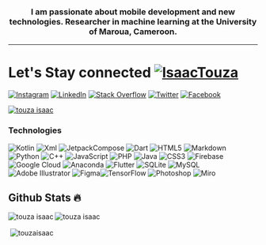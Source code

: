 
<h3 align="center">I am passionate about mobile development and new technologies. Researcher in machine learning at the University of Maroua, Cameroon.</h3>
<hr>

# Let's Stay connected <a href="https://twitter.com/IsaacTouza" target="blank"><img src="https://img.shields.io/twitter/follow/IsaacTouza?logo=twitter&style=for-the-badge" alt="IsaacTouza" /></a>

[![Instagram](https://img.shields.io/badge/Instagram-%23E4405F.svg?logo=Instagram&logoColor=white)](https://instagram.com/touzaisaac) [![LinkedIn](https://img.shields.io/badge/LinkedIn-%230077B5.svg?logo=linkedin&logoColor=white)](https://linkedin.com/in/touzaisaac) [![Stack Overflow](https://img.shields.io/badge/-Stackoverflow-FE7A16?logo=stack-overflow&logoColor=white)](https://stackoverflow.com/users/13624989/touza-isaac) [![Twitter](https://img.shields.io/badge/Twitter-%231DA1F2.svg?logo=Twitter&logoColor=white)](https://twitter.com/IsaacTouza) 
[![Facebook](https://img.shields.io/badge/Facebook-%231DA1F2.svg?logo=Facebook&logoColor=white)](https://facebook.com/touza.isaac) 


<p align="left"> <a href="https://github.com/ryo-ma/github-profile-trophy"><img src="https://github-profile-trophy.vercel.app/?username=touza-isaac&row=1&theme=darkhub&margin-w=15&no-bg=true" alt="touza isaac" /></a> </p>


<h3 align="left">Technologies</h3>

 ![Kotlin](https://img.shields.io/badge/kotlin-%23777BB4.svg?style=for-the-badge&logo=kotlin&logoColor=white) ![Xml](https://img.shields.io/badge/xml-%2300f.svg?style=for-the-badge&logo=xml&logoColor=white) ![JetpackCompose](https://img.shields.io/badge/JetpackCompose-%2344A833.svg?style=for-the-badge&logo=jetpackcompose&logoColor=white) ![Dart](https://img.shields.io/badge/dart-%230175C2.svg?style=for-the-badge&logo=dart&logoColor=white) ![HTML5](https://img.shields.io/badge/html5-%23E34F26.svg?style=for-the-badge&logo=html5&logoColor=white) ![Markdown](https://img.shields.io/badge/markdown-%23000000.svg?style=for-the-badge&logo=markdown&logoColor=white) ![Python](https://img.shields.io/badge/python-3670A0?style=for-the-badge&logo=python&logoColor=ffdd54) ![C++](https://img.shields.io/badge/c++-%2300599C.svg?style=for-the-badge&logo=c%2B%2B&logoColor=white) ![JavaScript](https://img.shields.io/badge/javascript-%23323330.svg?style=for-the-badge&logo=javascript&logoColor=%23F7DF1E) ![PHP](https://img.shields.io/badge/php-%23777BB4.svg?style=for-the-badge&logo=php&logoColor=white) ![Java](https://img.shields.io/badge/java-%23ED8B00.svg?style=for-the-badge&logo=java&logoColor=white) ![CSS3](https://img.shields.io/badge/css3-%231572B6.svg?style=for-the-badge&logo=css3&logoColor=white) ![Firebase](https://img.shields.io/badge/firebase-%23039BE5.svg?style=for-the-badge&logo=firebase) ![Google Cloud](https://img.shields.io/badge/Google%20Cloud-%234285F4.svg?style=for-the-badge&logo=google-cloud&logoColor=white) ![Anaconda](https://img.shields.io/badge/Anaconda-%2344A833.svg?style=for-the-badge&logo=anaconda&logoColor=white) ![Flutter](https://img.shields.io/badge/Flutter-%2302569B.svg?style=for-the-badge&logo=Flutter&logoColor=white) ![SQLite](https://img.shields.io/badge/sqlite-%2307405e.svg?style=for-the-badge&logo=sqlite&logoColor=white) ![MySQL](https://img.shields.io/badge/mysql-%2300f.svg?style=for-the-badge&logo=mysql&logoColor=white) ![Adobe Illustrator](https://img.shields.io/badge/adobeillustrator-%23FF9A00.svg?style=for-the-badge&logo=adobeillustrator&logoColor=white) 	![Figma](https://img.shields.io/badge/figma-%23F24E1E.svg?style=for-the-badge&logo=figma&logoColor=white)![TensorFlow](https://img.shields.io/badge/TensorFlow-%23FF6F00.svg?style=for-the-badge&logo=TensorFlow&logoColor=white) ![Photoshop](https://img.shields.io/badge/adobephotoshop-%230db7ed.svg?style=for-the-badge&logo=adobephotoshop&logoColor=white) ![Miro](https://img.shields.io/badge/miro-%23E34F26.svg?style=for-the-badge&logo=miro&logoColor=white) 

## Github Stats 🔥

<p><img align="left" src="https://github-readme-stats.vercel.app/api/top-langs?username=touza-isaac&show_icons=true&locale=en&layout=compact&theme=cobalt" alt="touza isaac" /></p>

<p><img align="center" src="https://github-readme-streak-stats.herokuapp.com?user=touza-isaac&theme=radical&date_format=j%20M%5B%20Y%5D&sideLabels=DDB225" alt="touza isaac" /></p>

<p>&nbsp;<img align="center" src="https://github-readme-stats.vercel.app/api?username=touza-isaac&show_icons=true&locale=en&theme=tokyonight" alt="touzaisaac" /></p>


